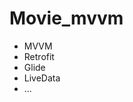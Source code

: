 # Movie_mvvm
<ul>
 <li>MVVM</li>
 <li>Retrofit</li>
 <li>Glide</li>
 <li>LiveData</li>
 <li>...</li>
</ul>
